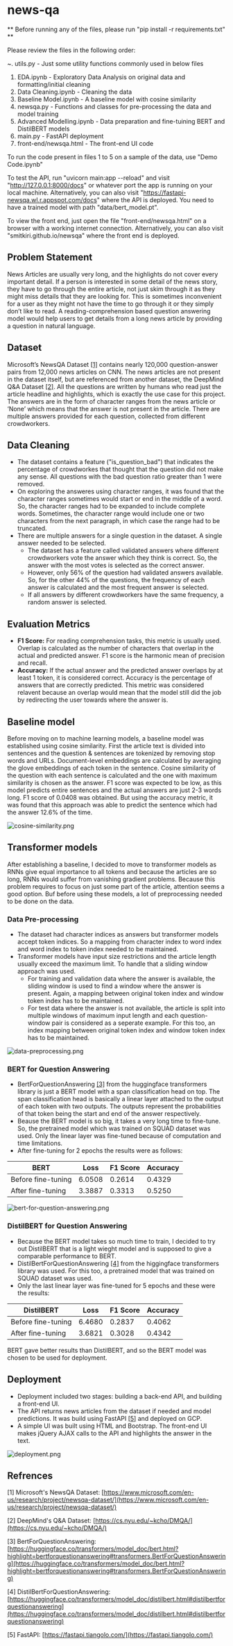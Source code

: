 # news-qa
** Before running any of the files, please run "pip install -r requirements.txt" **

Please review the files in the following order:

~.  utils.py - Just some utility functions commonly used in below files
1. EDA.ipynb - Exploratory Data Analysis on original data and formatting/initial cleaning
2. Data Cleaning.ipynb - Cleaning the data
3. Baseline Model.ipynb - A baseline model with cosine similarity
4. newsqa.py - Functions and classes for pre-processing the data and model training
5. Advanced Modelling.ipynb - Data preparation and fine-tuining BERT and DistilBERT models
6. main.py - FastAPI deployment
7. front-end/newsqa.html - The front-end UI code

To run the code present in files 1 to 5 on a sample of the data, use "Demo Code.ipynb"

To test the API, run "uvicorn main:app --reload" and visit "http://127.0.0.1:8000/docs" or whatever port the app is running on your local machine. Alternatively, you can also visit "https://fastapi-newsqa.wl.r.appspot.com/docs" where the API is deployed. You need to have a trained model with path "data/bert_model.pt".

To view the front end, just open the file "front-end/newsqa.html" on a browser with a working internet connection. Alternatively, you can also visit "smitkiri.github.io/newsqa" where the front end is deployed.

## Problem Statement
News Articles are usually very long, and the highlights  do not cover every important detail. If a person is interested in some detail of the news story, they have to go through the entire article, not just skim through it as they might miss details that they are looking for. This is sometimes inconvenient for a user as they might not have the time to go through it or they simply don’t like to read. A reading-comprehension based question answering model would help users to get details from a long news article by providing a question in natural language. 

## Dataset
Microsoft’s NewsQA Dataset [[1]](https://www.microsoft.com/en-us/research/project/newsqa-dataset/) contains nearly 120,000 question-answer pairs from 12,000 news articles on CNN. The news articles are not present in the dataset itself, but are referenced from another dataset, the DeepMind Q&A Dataset [[2]](https://cs.nyu.edu/~kcho/DMQA/). All the questions are written by humans who read just the article headline and highlights, which is exactly the use case for this project. The answers are in the form of character ranges from the news article or ‘None’ which means that the answer is not present in the article. There are multiple answers provided for each question, collected from different crowdworkers. 

## Data Cleaning
- The dataset contains a feature ("is_question_bad") that indicates the percentage of crowdworkes that thought that the question did not make any sense. All questions with the bad question ratio greater than 1 were removed.
- On exploring the answeres using character ranges, it was found that the character ranges sometimes would start or end in the middle of a word. So, the character ranges had to be expanded to include complete words. Sometimes, the character range would include one or two characters from the next paragraph, in which case the range had to be truncated.
- There are multiple answers for a single question in the dataset. A single answer needed to be selected.
    + The dataset has a feature called validated answers where different crowdworkers vote the answer which they think is correct. So, the answer with the most votes is selected as the correct answer.
    + However, only 56% of the question had validated answers available. So, for the other 44% of the questions, the frequency of each answer is calculated and the most frequent answer is selected.
    + If all answers by different crowdworkers have the same frequency, a random answer is selected.

## Evaluation Metrics
- **F1 Score:** For reading comprehension tasks, this metric is usually used. Overlap is calculated as the number of characters that overlap in the actual and predicted answer. F1 score is the harmonic mean of precision and recall.
- **Accuracy:** If the actual answer and the predicted answer overlaps by at least 1 token, it is considered correct. Accuracy is the percentage of answers that are correctly predicted. This metric was considered relavent because an overlap would mean that the model still did the job by redirecting the user towards where the answer is.

## Baseline model
Before moving on to machine learning models, a baseline model was established using cosine similarity. First the article text is divided into sentences and the question & sentences are tokenized by removing stop words and URLs. Document-level embeddings are calculated by averaging the glove embeddings of each token in the sentence. Cosine similarity of the question with each sentence is calculated and the one with maximum similarity is chosen as the answer. F1 score was expected to be low, as this model predicts entire sentences and the actual answers are just 2-3 words long. F1 score of 0.0408 was obtained. But using the accuracy metric, it was found that this approach was able to predict the sentence which had the answer 12.6% of the time.

![cosine-similarity.png](https://github.com/smitkiri/news-qa/blob/master/images/cosine-similarity.png?raw=true)

## Transformer models
After establishing a baseline, I decided to move to transformer models as RNNs give equal importance to all tokens and because the articles are so long, RNNs would suffer from vanishing gradient problems. Because this problem requires to focus on just some part of the article, attention seems a good option. Buf before using these models, a lot of preprocessing needed to be done on the data.

### Data Pre-processing
- The dataset had character indices as answers but transformer models accept token indices. So a mapping from character index to word index and word index to token index needed to be maintained.
- Transformer models have input size restrictions and the article length usually exceed the maximum limit. To handle that a sliding window approach was used.
    + For training and validation data where the answer is available, the sliding window is used to find a window where the answer is present. Again, a mapping between original token index and window token index has to be maintained.
    + For test data where the answer is not available, the article is split into multiple windows of maximum input length and each question-window pair is considered as a seperate example. For this too, an index mapping between original token index and window token index has to be maintained.

![data-preprocessing.png](https://github.com/smitkiri/news-qa/blob/master/images/data-preprocessing.png?raw=true)

### BERT for Question Answering
- BertForQuestionAnswering [[3]](https://huggingface.co/transformers/model_doc/bert.html?highlight=bertforquestionanswering#transformers.BertForQuestionAnswering) from the huggingface transformers library is just a BERT model with a span classification head on top. The span classification head is basically a linear layer attached to the output of each token with two outputs. The outputs represent the probabilities of that token being the start and end of the answer respectively.
- Beause the BERT model is so big, it takes a very long time to fine-tune. So, the pretrained model which was trained on SQUAD dataset was used. Only the linear layer was fine-tuned because of computation and time limitations.
- After fine-tuning for 2 epochs the results were as follows:

| BERT    | Loss | F1 Score | Accuracy |
| ---- | ---- | -------- | -------- |
| Before fine-tuning | 6.0508 | 0.2614 | 0.4329 |
| After fine-tuning | 3.3887 | 0.3313 | 0.5250 |

![bert-for-question-answering.png](https://github.com/smitkiri/news-qa/blob/master/images/bert-for-question-answering.png?raw=true)

### DistilBERT for Question Answering
- Because the BERT model takes so much time to train, I decided to try out DistilBERT that is a light wieght model and is supposed to give a comparable performance to BERT.
- DistilBertForQuestionAnswering [[4]](https://huggingface.co/transformers/model_doc/distilbert.html#distilbertforquestionanswering) from the higgingface transformers library was used. For this too, a pretrained model that was trained on SQUAD dataset was used.
- Only the last linear layer was fine-tuned for 5 epochs and these were the results:

| DistilBERT | Loss | F1 Score | Accuracy |
| ---- | ---- | -------- | -------- |
| Before fine-tuning | 6.4680 | 0.2837 | 0.4062 |
| After fine-tuning | 3.6821 | 0.3028 | 0.4342 |

BERT gave better results than DistilBERT, and so the BERT model was chosen to be used for deployment.

## Deployment
- Deployment included two stages: building a back-end API, and building a front-end UI.
- The API returns news articles from the dataset if needed and model predictions. It was build using FastAPI [[5]](https://fastapi.tiangolo.com/) and deployed on GCP.
- A simple UI was built using HTML and Bootstrap. The front-end UI makes jQuery AJAX calls to the API and highlights the answer in the text.

![deployment.png](https://github.com/smitkiri/news-qa/blob/master/images/deployment.png?raw=true)

## Refrences
[1] Microsoft's NewsQA Dataset: [https://www.microsoft.com/en-us/research/project/newsqa-dataset/](https://www.microsoft.com/en-us/research/project/newsqa-dataset/)

[2] DeepMind's Q&A Dataset: [https://cs.nyu.edu/~kcho/DMQA/](https://cs.nyu.edu/~kcho/DMQA/)

[3] BertForQuestionAnswering: [https://huggingface.co/transformers/model_doc/bert.html?highlight=bertforquestionanswering#transformers.BertForQuestionAnswering](https://huggingface.co/transformers/model_doc/bert.html?highlight=bertforquestionanswering#transformers.BertForQuestionAnswering)

[4] DistilBertForQuestionAnswering: [https://huggingface.co/transformers/model_doc/distilbert.html#distilbertforquestionanswering](https://huggingface.co/transformers/model_doc/distilbert.html#distilbertforquestionanswering)

[5] FastAPI: [https://fastapi.tiangolo.com/](https://fastapi.tiangolo.com/)